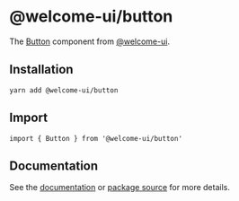 # @welcome-ui/button

The [Button](http://welcome-ui.com/components/button) component from [@welcome-ui](http://welcome-ui.com).

## Installation

    yarn add @welcome-ui/button

## Import

    import { Button } from '@welcome-ui/button'

## Documentation

See the [documentation](http://welcome-ui.com/components/button) or [package source](https://github.com/WTTJ/welcome-ui/tree/master/packages/Button) for more details.
